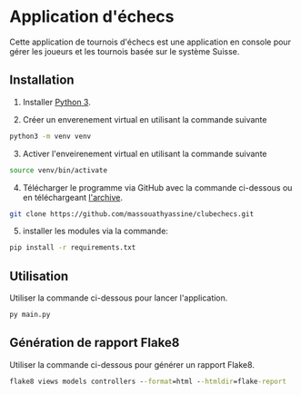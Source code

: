 # Application d'échecs

Cette application de tournois d'échecs est une application en console pour gérer les joueurs et les tournois basée sur le système Suisse.

## Installation

1. Installer [Python 3](https://www.python.org/downloads/).

2. Créer un enverenement virtual en utilisant la commande suivante

```bash
python3 -m venv venv
```
3. Activer l'enveirenement virtual en utilisant la commande suivante 

```bash
source venv/bin/activate
```

4. Télécharger le programme via GitHub avec la commande ci-dessous ou en téléchargeant [l'archive](https://github.com/massouathyassine/clubechecs.git).
```bash
git clone https://github.com/massouathyassine/clubechecs.git
```

5. installer les modules via la commande:
```cmd
pip install -r requirements.txt
```

## Utilisation

Utiliser la commande ci-dessous pour lancer l'application.

```cmd
py main.py
```
## Génération de rapport Flake8

Utiliser la commande ci-dessous pour générer un rapport Flake8.
```cmd
flake8 views models controllers --format=html --htmldir=flake-report

```


